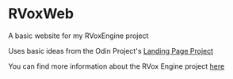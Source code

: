 # RVoxWeb
A basic website for my RVoxEngine project 

Uses basic ideas from the Odin Project's <a href="https://www.theodinproject.com/lessons/foundations-landing-page">Landing Page Project</a>  

You can find more information about the RVox Engine project <a href="https://github.com/xxruyle/RVox-Engine">here</a> 